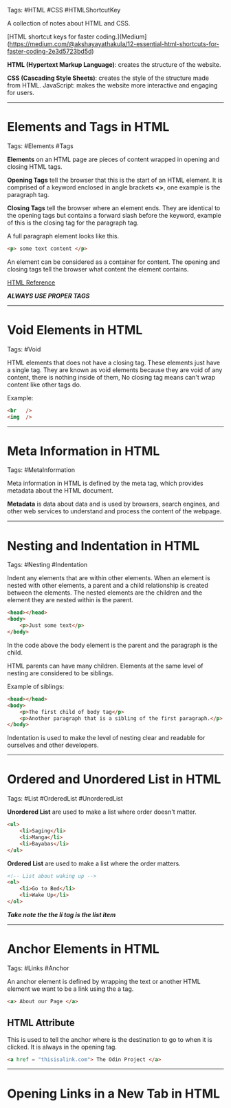 Tags: #HTML #CSS #HTMLShortcutKey

A collection of notes about HTML and CSS.

[HTML shortcut keys for faster coding.](Medium](https://medium.com/@akshayayathakula/12-essential-html-shortcuts-for-faster-coding-2e3d5723bd5d)

**HTML (Hypertext Markup Language)**: creates the structure of the website.

**CSS (Cascading Style Sheets)**: creates the style of the structure made from HTML.
JavaScript: makes the website more interactive and engaging for users.

---
# Elements and Tags in HTML

Tags: #Elements #Tags 

**Elements** on an HTML page are pieces of content wrapped in opening and closing HTML tags.

**Opening Tags** tell the browser that this is the start of an HTML element. It is comprised of a keyword enclosed in angle brackets **<>**, one example is the paragraph tag.

**Closing Tags** tell the browser where an element ends. They are identical to the opening tags but contains a forward slash before the keyword, example of this is the closing tag for the paragraph tag.

A full paragraph element looks like this.
```html
<p> some text content </p>
```

An element can be considered as a container for content. The opening and closing tags tell the browser what content the element contains.

[HTML Reference](https://developer.mozilla.org/en-US/docs/Web/HTML/Reference/Elements)

***ALWAYS USE PROPER TAGS***

---
# Void Elements in HTML

Tags: #Void

HTML elements that does not have a closing tag.  These elements just have a single tag. They are known as void elements because they are void of any content, there is nothing inside of them, No closing tag means can't wrap content like other tags do.

Example:
```html
<br   />
<img  />
```

---
# Meta Information in HTML

Tags: #MetaInformation

Meta information in HTML is defined by the meta tag, which provides metadata about the HTML document. 

**Metadata** is data about data and is used by browsers, search engines, and other web services to understand and process the content of the webpage.

---
# Nesting and Indentation in HTML

Tags: #Nesting #Indentation

Indent any elements that are within other elements. When an element is nested with other elements, a parent and a child relationship is created between the elements. The nested elements are the children and the element they are nested within is the parent.

```html
<head></head>
<body>
	<p>Just some text</p>
</body>
```

In the code above the body element is the parent and the paragraph is the child.

HTML parents can have many children. Elements at the same level of nesting are considered to be siblings.

Example of siblings:
```html
<head></head>
<body>
	<p>The first child of body tag</p>
	<p>Another paragraph that is a sibling of the first paragraph.</p>
</body>
```

Indentation is used to make the level of nesting clear and readable for ourselves and other developers.

---
# Ordered and Unordered List in HTML

Tags: #List #OrderedList #UnorderedList

**Unordered List** are used to make a list where order doesn't matter.

```html
<ul>
	<li>Saging</li>
	<li>Manga</li>
	<li>Bayabas</li>
</ul>
```

**Ordered List** are used to make a list where the order matters.

```html
<!-- List about waking up -->
<ol>
	<li>Go to Bed</li>
	<li>Wake Up</li>
</ol>
```

***Take note the the li tag is the list item***

---

# Anchor Elements in HTML

Tags: #Links #Anchor

An anchor element is defined by wrapping the text or another HTML element we want to be a link using the a tag.

```html
<a> About our Page </a>
```

## HTML Attribute

This is used to tell the anchor where is the destination to go to when it is clicked.  It is always in the opening tag. 

```html
<a href = "thisisalink.com"> The Odin Project </a>
```

---

# Opening Links in a New Tab in HTML 
